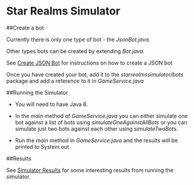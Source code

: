 Star Realms Simulator
=====================

##Create a bot

Currently there is only one type of bot - the *JsonBot.java*.

Other types bots can be created by extending *Bot.java*.

See [Create JSON Bot](create_json_bot.md) for instructions on how to create a JSON bot

Once you have created your bot, add it to the *starrealmssimulator/bots* package and add a reference to it in *GameService.java*

##Running the Simulator

* You will need to have Java 8.


* In the *main* method of *GameService.java* you can either simulate one bot against a list of bots using *simulateOneAgainstAllBots* or you can simulate just two bots against each other using *simulateTwoBots*.


* Run the *main* method in *GameService.java* and the results will be printed to System.out.

##Results

See [Simulator Results](simulator_results.txt) for some interesting results from running the simulator.

